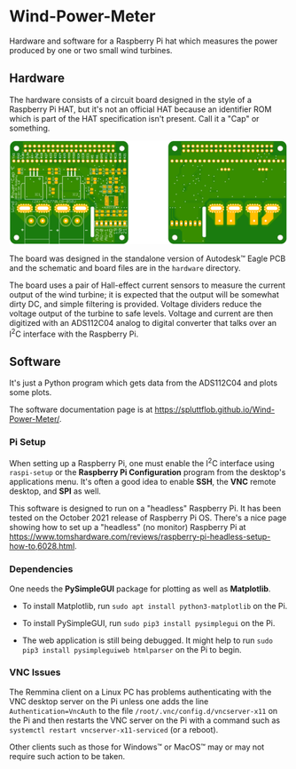 # Wind-Power-Meter
Hardware and software for a Raspberry Pi hat which measures the power produced by one or two small wind turbines.

## Hardware
The hardware consists of a circuit board designed in the style of a Raspberry
Pi HAT, but it's not an official HAT because an identifier ROM which is part of
the HAT specification isn't present.  Call it a "Cap" or something. 

![Images of Circuit Board](WindPower_HAT_E.png)

The board was designed in the standalone version of Autodesk&trade; Eagle PCB
and the schematic and board files are in the `hardware` directory.

The board uses a pair of Hall-effect current sensors to measure the current
output of the wind turbine; it is expected that the output will be somewhat
dirty DC, and simple filtering is provided.  Voltage dividers reduce the
voltage output of the turbine to safe levels.  Voltage and current are then
digitized with an ADS112C04 analog to digital converter that talks over an
I<sup>2</sup>C interface with the Raspberry Pi. 

## Software
It's just a Python program which gets data from the ADS112C04 and plots some 
plots. 

The software documentation page is at 
<https://spluttflob.github.io/Wind-Power-Meter/>.

### Pi Setup
When setting up a Raspberry Pi, one must enable the I<sup>2</sup>C interface 
using `raspi-setup` or the **Raspberry Pi Configuration** program from the 
desktop's applications menu.  It's often a good idea to enable **SSH**, the 
**VNC** remote desktop, and **SPI** as well. 

This software is designed to run on a "headless" Raspberry Pi. It has been
tested on the October 2021 release of Raspberry Pi OS. 
There's a nice page showing how to set up a "headless" (no monitor) Raspberry
Pi at 
<https://www.tomshardware.com/reviews/raspberry-pi-headless-setup-how-to,6028.html>.

### Dependencies

One needs the **PySimpleGUI** package for plotting as well as **Matplotlib**. 

* To install Matplotlib, run `sudo apt install python3-matplotlib` on the Pi.

* To install PySimpleGUI, run `sudo pip3 install pysimplegui` on the Pi.

* The web application is still being debugged.  It might help to run 
  `sudo pip3 install pysimpleguiweb htmlparser` on the Pi to begin. 

### VNC Issues
The Remmina client on a Linux PC has problems authenticating with the VNC 
desktop server on the Pi unless one adds the line `Authentication=VncAuth` 
to the file `/root/.vnc/config.d/vncserver-x11` on the Pi and then restarts 
the VNC server on the Pi with a command such as 
`systemctl restart vncserver-x11-serviced` (or a reboot). 

Other clients such as those for Windows&trade; or MacOS&trade; may or may not 
require such action to be taken. 

